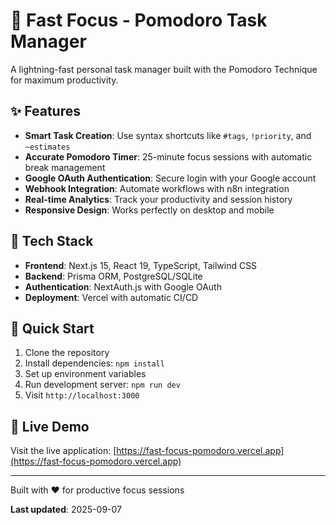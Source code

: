 # 🍅 Fast Focus - Pomodoro Task Manager

A lightning-fast personal task manager built with the Pomodoro Technique for maximum productivity.

## ✨ Features

- **Smart Task Creation**: Use syntax shortcuts like `#tags`, `!priority`, and `~estimates`
- **Accurate Pomodoro Timer**: 25-minute focus sessions with automatic break management
- **Google OAuth Authentication**: Secure login with your Google account
- **Webhook Integration**: Automate workflows with n8n integration
- **Real-time Analytics**: Track your productivity and session history
- **Responsive Design**: Works perfectly on desktop and mobile

## 🚀 Tech Stack

- **Frontend**: Next.js 15, React 19, TypeScript, Tailwind CSS
- **Backend**: Prisma ORM, PostgreSQL/SQLite
- **Authentication**: NextAuth.js with Google OAuth
- **Deployment**: Vercel with automatic CI/CD

## 🔧 Quick Start

1. Clone the repository
2. Install dependencies: `npm install`
3. Set up environment variables
4. Run development server: `npm run dev`
5. Visit `http://localhost:3000`

## 🌟 Live Demo

Visit the live application: [https://fast-focus-pomodoro.vercel.app](https://fast-focus-pomodoro.vercel.app)

---

Built with ❤️ for productive focus sessions

**Last updated**: 2025-09-07